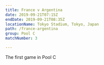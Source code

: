 ```yaml
---
title: France v Argentina
date: 2019-09-21T07:15Z
endDate: 2019-09-21T08:35Z
locationName: Tokyo Stadium, Tokyo, Japan
path: /france-argentina
group: Pool C
matchNumber: 3

---
```

The first game in Pool C